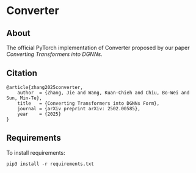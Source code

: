 # Converter

## About
The official PyTorch implementation of Converter proposed by our paper *Converting Transformers into DGNNs*.

## Citation
```
@article{zhang2025converter,
    author  = {Zhang, Jie and Wang, Kuan-Chieh and Chiu, Bo-Wei and Sun, Min-Te},
    title   = {Converting Transformers into DGNNs Form},
    journal = {arXiv preprint arXiv: 2502.00585},
    year    = {2025}
}
```

## Requirements
To install requirements:
```console
pip3 install -r requirements.txt
```

